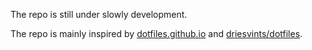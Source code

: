 The repo is still under slowly development.

The repo is mainly inspired by [dotfiles.github.io](https://dotfiles.github.io/) and [driesvints/dotfiles](https://github.com/driesvints/dotfiles).